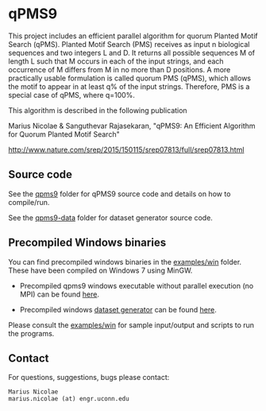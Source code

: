 # qPMS9

This project includes an efficient parallel algorithm for quorum Planted Motif Search (qPMS). Planted Motif Search (PMS) receives as input n biological sequences and two integers L and D. It returns all possible sequences M of length L such that M occurs in each of the input strings, and each occurrence of M differs from M in no more than D positions. A more practically usable formulation is called quorum PMS (qPMS), which allows the motif to appear in at least q% of the input strings. Therefore, PMS is a special case of qPMS, where q=100%.

This algorithm is described in the following publication

Marius Nicolae & Sanguthevar Rajasekaran, "qPMS9: An Efficient Algorithm for Quorum Planted Motif Search"

http://www.nature.com/srep/2015/150115/srep07813/full/srep07813.html

## Source code

See the [qpms9](qpms9) folder for qPMS9 source code and details on how to compile/run.

See the [qpms9-data](qpms9-data) folder for dataset generator source code. 

## Precompiled Windows binaries

You can find precompiled windows binaries in the [examples/win](examples/win) folder.
These have been compiled on Windows 7 using MinGW. 

* Precompiled qpms9 windows executable without parallel execution (no MPI) can be found [here](examples/win/qpms9-nompi.exe?raw=true).

* Precompiled windows [dataset generator](qpms9-data) can be found [here](examples/win/qpms9-data.exe?raw=true). 

Please consult the [examples/win](examples/win) for sample input/output and scripts to run the programs. 

## Contact

For questions, suggestions, bugs please contact:

```
Marius Nicolae 
marius.nicolae (at) engr.uconn.edu 
```

